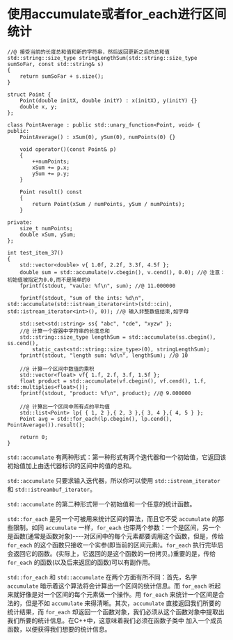 # 使用accumulate或者for_each进行区间统计

```
//@ 接受当前的长度总和值和新的字符串，然后返回更新之后的总和值
std::string::size_type stringLengthSum(std::string::size_type sumSoFar, const std::string& s)
{
	return sumSoFar + s.size();
}

struct Point {
	Point(double initX, double initY) : x(initX), y(initY) {}
	double x, y;
};

class PointAverage : public std::unary_function<Point, void> {
public:
	PointAverage() : xSum(0), ySum(0), numPoints(0) {}

	void operator()(const Point& p)
	{
		++numPoints;
		xSum += p.x;
		ySum += p.y;
	}

	Point result() const
	{
		return Point(xSum / numPoints, ySum / numPoints);
	}

private:
	size_t numPoints;
	double xSum, ySum;
};

int test_item_37()
{
	std::vector<double> v{ 1.0f, 2.2f, 3.3f, 4.5f };
	double sum = std::accumulate(v.cbegin(), v.cend(), 0.0); //@ 注意：初始值被指定为0.0,而不是简单的0
	fprintf(stdout, "vaule: %f\n", sum); //@ 11.000000

	fprintf(stdout, "sum of the ints: %d\n", std::accumulate(std::istream_iterator<int>(std::cin), std::istream_iterator<int>(), 0)); //@ 输入非整数值结束,如字母

	std::set<std::string> ss{ "abc", "cde", "xyzw" };
	//@ 计算一个容器中字符串的长度总和
	std::string::size_type lengthSum = std::accumulate(ss.cbegin(), ss.cend(),
		static_cast<std::string::size_type>(0), stringLengthSum);
	fprintf(stdout, "length sum: %d\n", lengthSum); //@ 10

	//@ 计算一个区间中数值的乘积
	std::vector<float> vf{ 1.f, 2.f, 3.f, 1.5f };
	float product = std::accumulate(vf.cbegin(), vf.cend(), 1.f, std::multiplies<float>());
	fprintf(stdout, "product: %f\n", product); //@ 9.000000

	//@ 计算出一个区间中所有点的平均值
	std::list<Point> lp{ { 1, 2 },{ 2, 3 },{ 3, 4 },{ 4, 5 } };
	Point avg = std::for_each(lp.cbegin(), lp.cend(), PointAverage()).result();

	return 0;
}
```

`std::accumulate` 有两种形式：第一种形式有两个迭代器和一个初始值，它返回该初始值加上由迭代器标识的区间中的值的总和。

`std::accumulate` 只要求输入迭代器，所以你可以使用 `std::istream_iterator` 和 `std::istreambuf_iterator`。

`std::accumulate` 的第二种形式带一个初始值和一个任意的统计函数。

`std::for_each` 是另一个可被用来统计区间的算法，而且它不受 `accumulate` 的那些限制。如同 `accumulate` 一样，`for_each` 也带两个参数：一个是区间，另一个是函数(通常是函数对象)----对区间中的每个元素都要调用这个函数，但是，传给 `for_each` 的这个函数只接收一个实参(即当前的区间元素)。`for_each` 执行完毕后会返回它的函数。(实际上，它返回的是这个函数的一份拷贝。)重要的是，传给 `for_each` 的函数(以及后来返回的函数)可以有副作用。

`std::for_each` 和 `std::accumulate` 在两个方面有所不同：首先，名字 `accumulate` 暗示着这个算法将会计算出一个区间的统计信息。而 `for_each` 听起来就好像是对一个区间的每个元素做一个操作。用 `for_each` 来统计一个区间是合法的，但是不如 `accumulate` 来得清晰。其次，`accumulate` 直接返回我们所要的统计结果，而 `for_each` 却返回一个函数对象，我们必须从这个函数对象中提取出我们所要的统计信息。在C++中，这意味着我们必须在函数子类中 加入一个成员函数，以便获得我们想要的统计信息。









